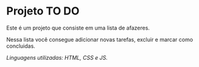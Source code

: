 # Projeto TO DO

<p>Este é um projeto que consiste em uma lista de afazeres.</p>
<p>Nessa lista você consegue adicionar novas tarefas, excluir e marcar como concluidas.</p>

*Linguagens utilizadas: HTML, CSS e JS.*
